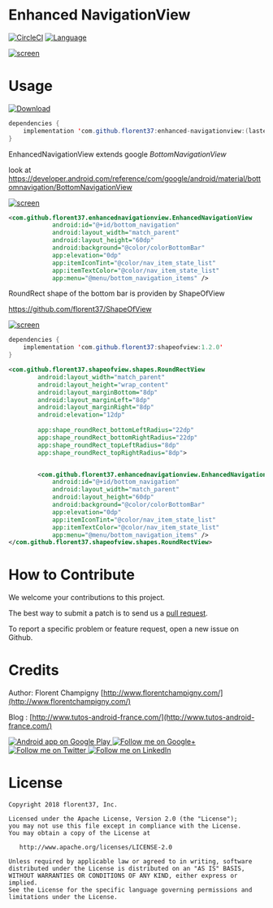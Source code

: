 Enhanced NavigationView
===================

[![CircleCI](https://circleci.com/gh/florent37/EnhancedNavigationView/tree/master.svg?style=svg)](https://circleci.com/gh/florent37/EnhancedNavigationView/tree/master)
[![Language](https://img.shields.io/badge/compatible-java%20%7C%20kotlin%20%7C%20rx-brightgreen.svg)](https://www.github.com/florent37/EnhancedNavigationView)

[![screen](https://raw.githubusercontent.com/florent37/EnhancedNavigationView/master/medias/video-large.gif)](https://www.github.com/florent37/EnhancedNavigationView)

# Usage

[ ![Download](https://api.bintray.com/packages/florent37/maven/enhanced-navigationview/images/download.svg) ](https://bintray.com/florent37/maven/enhanced-navigationview/)
```java
dependencies {
    implementation 'com.github.florent37:enhanced-navigationview:(lastest version)'
}
```

EnhancedNavigationView extends google *BottomNavigationView*

look at https://developer.android.com/reference/com/google/android/material/bottomnavigation/BottomNavigationView

[![screen](https://raw.githubusercontent.com/florent37/EnhancedNavigationView/master/medias/sample2.gif)](https://www.github.com/florent37/EnhancedNavigationView)

```xml
<com.github.florent37.enhancednavigationview.EnhancedNavigationView
            android:id="@+id/bottom_navigation"
            android:layout_width="match_parent"
            android:layout_height="60dp"
            android:background="@color/colorBottomBar"
            app:elevation="0dp"
            app:itemIconTint="@color/nav_item_state_list"
            app:itemTextColor="@color/nav_item_state_list"
            app:menu="@menu/bottom_navigation_items" />
```

RoundRect shape of the bottom bar is providen by ShapeOfView

https://github.com/florent37/ShapeOfView

[![screen](https://raw.githubusercontent.com/florent37/ShapeOfView/master/medias/roundrect.png
)](https://www.github.com/florent37/ShapeOfView)

```java
dependencies {
    implementation 'com.github.florent37:shapeofview:1.2.0'
}
```

```xml
<com.github.florent37.shapeofview.shapes.RoundRectView
        android:layout_width="match_parent"
        android:layout_height="wrap_content"
        android:layout_marginBottom="8dp"
        android:layout_marginLeft="8dp"
        android:layout_marginRight="8dp"
        android:elevation="12dp"
        
        app:shape_roundRect_bottomLeftRadius="22dp"
        app:shape_roundRect_bottomRightRadius="22dp"
        app:shape_roundRect_topLeftRadius="8dp"
        app:shape_roundRect_topRightRadius="8dp">


        <com.github.florent37.enhancednavigationview.EnhancedNavigationView
            android:id="@+id/bottom_navigation"
            android:layout_width="match_parent"
            android:layout_height="60dp"
            android:background="@color/colorBottomBar"
            app:elevation="0dp"
            app:itemIconTint="@color/nav_item_state_list"
            app:itemTextColor="@color/nav_item_state_list"
            app:menu="@menu/bottom_navigation_items" />
</com.github.florent37.shapeofview.shapes.RoundRectView>
```
   

# How to Contribute

We welcome your contributions to this project. 

The best way to submit a patch is to send us a [pull request](https://help.github.com/articles/about-pull-requests/). 

To report a specific problem or feature request, open a new issue on Github. 

# Credits

Author: Florent Champigny [http://www.florentchampigny.com/](http://www.florentchampigny.com/)

Blog : [http://www.tutos-android-france.com/](http://www.tutos-android-france.com/)

<a href="https://goo.gl/WXW8Dc">
  <img alt="Android app on Google Play" src="https://developer.android.com/images/brand/en_app_rgb_wo_45.png" />
</a>

<a href="https://plus.google.com/+florentchampigny">
  <img alt="Follow me on Google+"
       src="https://raw.githubusercontent.com/florent37/DaVinci/master/mobile/src/main/res/drawable-hdpi/gplus.png" />
</a>
<a href="https://twitter.com/florent_champ">
  <img alt="Follow me on Twitter"
       src="https://raw.githubusercontent.com/florent37/DaVinci/master/mobile/src/main/res/drawable-hdpi/twitter.png" />
</a>
<a href="https://www.linkedin.com/in/florentchampigny">
  <img alt="Follow me on LinkedIn"
       src="https://raw.githubusercontent.com/florent37/DaVinci/master/mobile/src/main/res/drawable-hdpi/linkedin.png" />
</a>

# License

    Copyright 2018 florent37, Inc.

    Licensed under the Apache License, Version 2.0 (the "License");
    you may not use this file except in compliance with the License.
    You may obtain a copy of the License at

       http://www.apache.org/licenses/LICENSE-2.0

    Unless required by applicable law or agreed to in writing, software
    distributed under the License is distributed on an "AS IS" BASIS,
    WITHOUT WARRANTIES OR CONDITIONS OF ANY KIND, either express or implied.
    See the License for the specific language governing permissions and
    limitations under the License.
